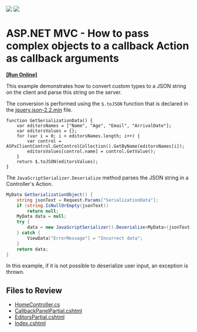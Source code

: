 <!-- default badges list -->
[![](https://img.shields.io/badge/Open_in_DevExpress_Support_Center-FF7200?style=flat-square&logo=DevExpress&logoColor=white)](https://supportcenter.devexpress.com/ticket/details/E3338)
[![](https://img.shields.io/badge/📖_How_to_use_DevExpress_Examples-e9f6fc?style=flat-square)](https://docs.devexpress.com/GeneralInformation/403183)
<!-- default badges end -->

# ASP.NET MVC - How to pass complex objects to a callback Action as callback arguments
<!-- run online -->
**[[Run Online]](https://codecentral.devexpress.com/e3338/)**
<!-- run online end -->

This example demonstrates how to convert custom types to a JSON string on the client and parse this string on the server. 

The conversion is performed using the `$.toJSON` function that is declared in the [jquery.json-2.2.min](https://github.com/krinkle/jquery-json) file. 

```jscript
function GetSerializationData() {
    var editorsNames = ["Name", "Age", "Email", "ArrivalDate"];
    var editorsValues = {};
    for (var i = 0; i < editorsNames.length; i++) {
        var control = ASPxClientControl.GetControlCollection().GetByName(editorsNames[i]);
        editorsValues[control.name] = control.GetValue();
    }
    return $.toJSON(editorsValues);
}
```

The `JavaScriptSerializer.Deserialize` method parses the JSON string in a Controller's Action.

```csharp
MyData GetSerializationObject() {
    string jsonText = Request.Params["SerializationData"];
    if (string.IsNullOrEmpty(jsonText))
        return null;
    MyData data = null;
    try {
        data = new JavaScriptSerializer().Deserialize<MyData>(jsonText);
    } catch {
        ViewData["ErrorMessage"] = "Incorrect data";
    }
    return data;
}
```

In this example, if it is not possible to deserialize user input, an exception is thrown.

## Files to Review

* [HomeController.cs](./CS/DevExpress.Razor/Controllers/HomeController.cs)
* [CallbackPanelPartial.cshtml](./CS/DevExpress.Razor/Views/Home/CallbackPanelPartial.cshtml)
* [EditorsPartial.cshtml](./CS/DevExpress.Razor/Views/Home/EditorsPartial.cshtml)
* [Index.cshtml](./CS/DevExpress.Razor/Views/Home/Index.cshtml)
